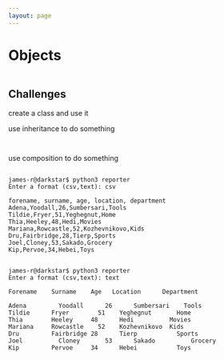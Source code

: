 ```yaml
---
layout: page
---
```


# Objects

```python


```

## Challenges

create a class and use it

use inheritance to do something

```


```

use composition to do something

```

james-r@darkstar$ python3 reporter
Enter a format (csv,text): csv

forename, surname, age, location, department
Adena,Yoodall,26,Sumbersari,Tools
Tildie,Fryer,51,Yeghegnut,Home
Thia,Heeley,48,Hedi,Movies
Mariana,Rowcastle,52,Kozhevnikovo,Kids
Dru,Fairbridge,28,Tierp,Sports
Joel,Cloney,53,Sakado,Grocery
Kip,Pervoe,34,Hebei,Toys


james-r@darkstar$ python3 reporter
Enter a format (csv,text): text

Forename    Surname    Age   Location      Department

Adena	      Yoodall	   26	   Sumbersari 	 Tools
Tildie	    Fryer	     51	   Yeghegnut	   Home
Thia        Heeley	   48	   Hedi	         Movies
Mariana	    Rowcastle	 52	   Kozhevnikovo	 Kids
Dru	        Fairbridge 28	   Tierp	       Sports
Joel	      Cloney	   53	   Sakado	       Grocery
Kip	        Pervoe	   34	   Hebei	       Toys


```
